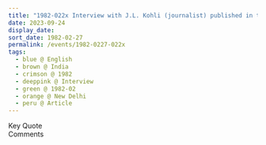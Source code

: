 ```yaml
---
title: "1982-022x Interview with J.L. Kohli (journalist) published in the article Radical Views on Corruption, Poverty, Sex and allied matters of International Business Commentary, Volume III, No. 8 (or 2) (April-May 1982), Pages 22 and 23, New Delhi, India"
date: 2023-09-24
display_date: 
sort_date: 1982-02-27
permalink: /events/1982-0227-022x
tags:
  - blue @ English
  - brown @ India
  - crimson @ 1982
  - deeppink @ Interview
  - green @ 1982-02
  - orange @ New Delhi
  - peru @ Article
---
```


<wave-list>
  <list-title color="green" width="75">Key Quote</list-title>
  <list-item color="BlanchedAlmond"  width="200"></list-item>
  <list-item color="Lavender"></list-item>
  <list-item color="BlanchedAlmond"></list-item>
</wave-list>

<br>

<wave-list>
  <list-title color="green" width="75">Comments</list-title>
  <list-item color="BlanchedAlmond"  width="200"></list-item>
  <list-item color="Lavender"></list-item>
  <list-item color="BlanchedAlmond"></list-item>
</wave-list>